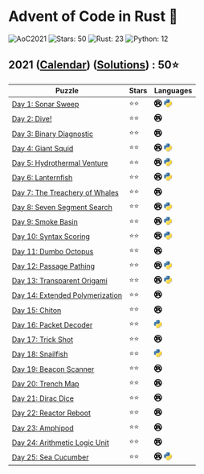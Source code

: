 # Advent of Code in Rust 🦀

![AoC2021](https://img.shields.io/badge/Advent_of_Code-2021-8A2BE2)
![Stars: 50](https://img.shields.io/badge/Stars-50⭐-blue)
![Rust: 23](https://img.shields.io/badge/Rust-23-cyan?logo=Rust)
![Python: 12](https://img.shields.io/badge/Python-12-cyan?logo=Python)

## 2021 ([Calendar](https://adventofcode.com/2021)) ([Solutions](../2021/)) : 50⭐

Puzzle                                                                  | Stars | Languages
----------------------------------------------------------------------- | ----- | -----------
[Day 1: Sonar Sweep](https://adventofcode.com/2021/day/1)               | ⭐⭐  | [![Rust](../scripts/assets/rust.png)](../2021/day1/day1.rs) [![Python](../scripts/assets/python.png)](../2021/day1/day1.py)
[Day 2: Dive!](https://adventofcode.com/2021/day/2)                     | ⭐⭐  | [![Rust](../scripts/assets/rust.png)](../2021/day2/day2.rs)
[Day 3: Binary Diagnostic](https://adventofcode.com/2021/day/3)         | ⭐⭐  | [![Rust](../scripts/assets/rust.png)](../2021/day3/day3.rs)
[Day 4: Giant Squid](https://adventofcode.com/2021/day/4)               | ⭐⭐  | [![Rust](../scripts/assets/rust.png)](../2021/day4/day4.rs) [![Python](../scripts/assets/python.png)](../2021/day4/day4_bug.py)
[Day 5: Hydrothermal Venture](https://adventofcode.com/2021/day/5)      | ⭐⭐  | [![Rust](../scripts/assets/rust.png)](../2021/day5/day5.rs) [![Python](../scripts/assets/python.png)](../2021/day5/day5.py)
[Day 6: Lanternfish](https://adventofcode.com/2021/day/6)               | ⭐⭐  | [![Rust](../scripts/assets/rust.png)](../2021/day6/day6.rs) [![Python](../scripts/assets/python.png)](../2021/day6/day6.py)
[Day 7: The Treachery of Whales](https://adventofcode.com/2021/day/7)   | ⭐⭐  | [![Rust](../scripts/assets/rust.png)](../2021/day7/day7.rs)
[Day 8: Seven Segment Search](https://adventofcode.com/2021/day/8)      | ⭐⭐  | [![Rust](../scripts/assets/rust.png)](../2021/day8/day8.rs) [![Python](../scripts/assets/python.png)](../2021/day8/day8.py)
[Day 9: Smoke Basin](https://adventofcode.com/2021/day/9)               | ⭐⭐  | [![Rust](../scripts/assets/rust.png)](../2021/day9/day9.rs) [![Python](../scripts/assets/python.png)](../2021/day9/day9.py)
[Day 10: Syntax Scoring](https://adventofcode.com/2021/day/10)          | ⭐⭐  | [![Rust](../scripts/assets/rust.png)](../2021/day10/day10.rs) [![Python](../scripts/assets/python.png)](../2021/day10/day10.py)
[Day 11: Dumbo Octopus](https://adventofcode.com/2021/day/11)           | ⭐⭐  | [![Rust](../scripts/assets/rust.png)](../2021/day11/day11.rs)
[Day 12: Passage Pathing](https://adventofcode.com/2021/day/12)         | ⭐⭐  | [![Rust](../scripts/assets/rust.png)](../2021/day12/day12.rs) [![Python](../scripts/assets/python.png)](../2021/day12/day12.py)
[Day 13: Transparent Origami](https://adventofcode.com/2021/day/13)     | ⭐⭐  | [![Rust](../scripts/assets/rust.png)](../2021/day13/day13.rs) [![Python](../scripts/assets/python.png)](../2021/day13/day13.py)
[Day 14: Extended Polymerization](https://adventofcode.com/2021/day/14) | ⭐⭐  | [![Rust](../scripts/assets/rust.png)](../2021/day14/day14.rs)
[Day 15: Chiton](https://adventofcode.com/2021/day/15)                  | ⭐⭐  | [![Rust](../scripts/assets/rust.png)](../2021/day15/day15.rs)
[Day 16: Packet Decoder](https://adventofcode.com/2021/day/16)          | ⭐⭐  | [![Python](../scripts/assets/python.png)](../2021/day16/day16.py)
[Day 17: Trick Shot](https://adventofcode.com/2021/day/17)              | ⭐⭐  | [![Rust](../scripts/assets/rust.png)](../2021/day17/day17.rs)
[Day 18: Snailfish](https://adventofcode.com/2021/day/18)               | ⭐⭐  | [![Python](../scripts/assets/python.png)](../2021/day18/day18.py)
[Day 19: Beacon Scanner](https://adventofcode.com/2021/day/19)          | ⭐⭐  | [![Rust](../scripts/assets/rust.png)](../2021/day19/day19.rs)
[Day 20: Trench Map](https://adventofcode.com/2021/day/20)              | ⭐⭐  | [![Rust](../scripts/assets/rust.png)](../2021/day20/day20.rs)
[Day 21: Dirac Dice](https://adventofcode.com/2021/day/21)              | ⭐⭐  | [![Rust](../scripts/assets/rust.png)](../2021/day21/day21.rs)
[Day 22: Reactor Reboot](https://adventofcode.com/2021/day/22)          | ⭐⭐  | [![Rust](../scripts/assets/rust.png)](../2021/day22/day22.rs)
[Day 23: Amphipod](https://adventofcode.com/2021/day/23)                | ⭐⭐  | [![Rust](../scripts/assets/rust.png)](../2021/day23/day23.rs)
[Day 24: Arithmetic Logic Unit](https://adventofcode.com/2021/day/24)   | ⭐⭐  | [![Rust](../scripts/assets/rust.png)](../2021/day24/day24.rs)
[Day 25: Sea Cucumber](https://adventofcode.com/2021/day/25)            | ⭐⭐  | [![Rust](../scripts/assets/rust.png)](../2021/day25/day25.rs) [![Python](../scripts/assets/python.png)](../2021/day25/day25.py)
